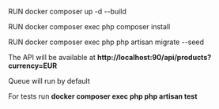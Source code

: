 <p>RUN docker composer up -d --build</p>
<p>RUN docker composer exec php composer install</p>
<p>RUN docker composer exec php php artisan migrate --seed</p>
<p>The API will be available at <b>http://localhost:90/api/products?currency=EUR</b></bb></p>
<p>Queue will run by default</p>
<p>For tests run <b>docker composer exec php php artisan test</b></p>